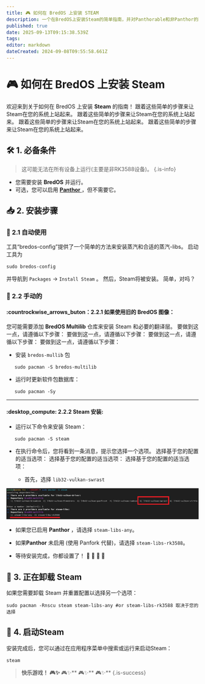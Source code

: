 ```yaml
---
title: 🎮 如何在 BredOS 上安装 STEAM
description: 一个在BredOS上安装Steam的简单指南，并对Panthorable和非Panthor的配置进行分步说明。
published: true
date: 2025-09-13T09:15:38.539Z
tags:
editor: markdown
dateCreated: 2024-09-08T09:55:58.661Z
---
```


# 🎮 如何在 BredOS 上安装 Steam

欢迎来到关于如何在 BredOS 上安装 **Steam** 的指南！ 跟着这些简单的步骤来让Steam在您的系统上站起来。 跟着这些简单的步骤来让Steam在您的系统上站起来。 跟着这些简单的步骤来让Steam在您的系统上站起来。 跟着这些简单的步骤来让Steam在您的系统上站起来。

## 🛠️ 1. 必备条件

> 这可能无法在所有设备上运行(主要是非RK3588设备)。
> {.is-info}

- 您需要安装 **BredOS** 并运行。
- 可选，您可以启用 [**Panthor** ](/how-to/how-to-setup-panthor)，但不需要它。

## 📥 2. 安装步骤

### 🤖 2.1 自动使用

工具“bredos-config”提供了一个简单的方法来安装蒸汽和合适的蒸汽-libs。 启动工具为

```
sudo bredos-config
```

并导航到 `Packages` -> `Install Steam` 。 然后，Steam将被安装。 简单，对吗？

### 🦶 2.2 手动的

#### :countrockwise_arrows_buton：2.2.1 如果使用旧的 BredOS 图像：

您可能需要添加 **BredOS Multilib** 仓库来安装 Steam 和必要的翻译层。 要做到这一点，请遵循以下步骤： 要做到这一点，请遵循以下步骤： 要做到这一点，请遵循以下步骤： 要做到这一点，请遵循以下步骤：

- 安装 `bredos-mullib` 包

```
   sudo pacman -S bredos-multilib
```

- 运行时更新软件包数据库：

```
   sudo pacman -Sy
```

---

#### :desktop_compute: 2.2.2 Steam 安装:

- 运行以下命令来安装 Steam：

```
   sudo pacman -S steam
```

- 在执行命令后，您将看到一条消息，提示您选择一个选项。 选择基于您的配置的适当选项： 选择基于您的配置的适当选项： 选择基于您的配置的适当选项：

  - 首先，选择 `lib32-vulkan-swrast`

![steam_libs_selection.png](/steam_libs_selection.png)

- 如果您已启用 **Panthor** ，请选择 `steam-libs-any`。

- 如果**Panthor** 未启用 (使用 Panfork 代替)，请选择 `steam-libs-rk3588`。

- 等待安装完成，你都设置了！ 🎉 🎉 🎉 🎉

## 🔄 3. 正在卸载 Steam

如果您需要卸载 Steam 并重置配置以选择另一个选项：

```
sudo pacman -Rnscu steam steam-libs-any #or steam-libs-rk3588 取决于您的选择
```

## 🚀 4. 启动Steam

安装完成后，您可以通过在应用程序菜单中搜索或运行来启动Steam：

```
steam
```

> **快乐游戏！ 🎮✨** 🎮✨\*\* 🎮✨\*\* 🎮✨\*\*
> {.is-success}

